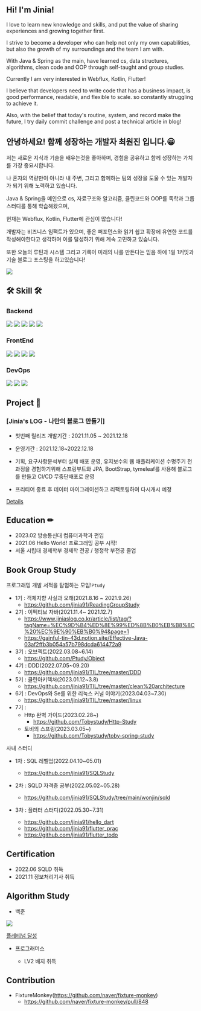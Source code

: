 
## Hi! I'm Jinia!

I love to learn new knowledge and skills, and put the value of sharing experiences and growing together first.

I strive to become a developer who can help not only my own capabilities, but also the growth of my surroundings and the team I am with.

With Java & Spring as the main, have learned cs, data structures, algorithms, clean code and OOP through self-taught and group studies.

Currently I am very interested in Webflux, Kotlin, Flutter!

I believe that developers need to write code that has a business impact, is good performance, readable, and flexible to scale. so constantly struggling to achieve it.

Also, with the belief that today's routine, system, and record make the future, I try daily commit challenge and post a technical article in blog!

## 안녕하세요! 함께 성장하는 개발자 최원진 입니다.😀

저는 새로운 지식과 기술을 배우는것을 좋아하며, 경험을 공유하고 함께 성장하는 가치를 가장 중요시합니다. 

나 혼자의 역량만이 아니라 내 주변, 그리고 함께하는 팀의 성장을 도울 수 있는 개발자가 되기 위해 노력하고 있습니다. 

Java & Spring을 메인으로 cs, 자료구조와 알고리즘, 클린코드와 OOP를 독학과 그룹스터디를 통해 학습해왔으며,

현재는 Webflux, Kotlin, Flutter에 관심이 많습니다!

개발자는 비즈니스 임팩트가 있으며, 좋은 퍼포먼스와 읽기 쉽고 확장에 유연한 코드를 작성해야한다고 생각하며 이를 달성하기 위해 계속 고민하고 있습니다.

또한 오늘의 루틴과 시스템 그리고 기록이 미래의 나를 만든다는 믿음 하에 1일 1커밋과 기술 블로그 포스팅을 하고있습니다!

![](https://github-stats-alpha.vercel.app/api/?username=jinia91&cc=000&tc=fff&ic=fff&bc=000)

## 🛠 Skill 🛠 

### Backend
<img src="https://img.shields.io/badge/KOTLIN-007396?style=for-the-badge&logo=kotlin&logoColor=white"> <img src="https://img.shields.io/badge/JAVA-007396?style=for-the-badge&logo=java&logoColor=white">
<img src="https://img.shields.io/badge/Spring Boot-6DB33F?style=for-the-badge&logo=SpringBoot&logoColor=white">
<img src="https://img.shields.io/badge/JPA-59666C?style=for-the-badge&logo=Hibernate&logoColor=white">
<img src="https://img.shields.io/badge/mysql-4479A1?style=for-the-badge&logo=mysql&logoColor=white">

### FrontEnd
<img src="https://img.shields.io/badge/NEXT-F7DF1E?style=for-the-badge&logo=nextjs&logoColor=black"> <img src="https://img.shields.io/badge/Thymeleaf-007396?style=for-the-badge&logo=Thymeleaf&logoColor=white"> <img src="https://img.shields.io/badge/typescript-6DB33F?style=for-the-badge&logo=typescript&logoColor=black"> <img src="https://img.shields.io/badge/javascript-F7DF1E?style=for-the-badge&logo=javascript&logoColor=black">

### DevOps
<img src="https://img.shields.io/badge/linux-FCC624?style=for-the-badge&logo=linux&logoColor=black"> <img src="https://img.shields.io/badge/aws-232F3E?style=for-the-badge&logo=amazonaws&logoColor=white"> <img src="https://img.shields.io/badge/docker-232F3E?style=for-the-badge&logo=docker&logoColor=white">

## Project 📒 

### [Jinia's LOG - 나만의 블로그 만들기]

- 첫번째 릴리즈 개발기간 : 2021.11.05 ~ 2021.12.18
- 운영기간 : 2021.12.18~2022.12.18

- 기획, 요구사항분석부터 실제 배포 운영, 유지보수의 웹 애플리케이션 수명주기 전과정을 경험하기위해 스프링부트와 JPA, BootStrap, tymeleaf를 사용해 블로그를 만들고 CI/CD 무중단배포로 운영
- 프리티어 종료 후 데이터 마이그레이션하고 리팩토링하여 다시개시 예정

[Details](https://github.com/jinia91/blog)


## Education ✏
- 2023.02 방송통신대 컴퓨터과학과 편입
- 2021.06 Hello World! 프로그래밍 공부 시작!
- 서울 시립대 경제학부 경제학 전공 / 행정학 부전공 졸업

## Book Group Study

프로그래밍 개발 서적을 탐험하는 모임!`Ptudy`

- 1기 : 객체지향 사실과 오해(2021.8.16 ~ 2021.9.26)
  - https://github.com/jinia91/ReadingGroupStudy
- 2기 : 이펙티브 자바(2021.11.4~ 2021.12.7)
  - https://www.jiniaslog.co.kr/article/list/tag/?tagName=%EC%9D%B4%ED%8E%99%ED%8B%B0%EB%B8%8C%20%EC%9E%90%EB%B0%94&page=1
  - https://gainful-tin-43d.notion.site/Effective-Java-03af2ffb3b054a57b798dcda614472a9
- 3기 : 오브젝트(2022.03.08~6.14)
  - https://github.com/Ptudy/Object
- 4기 : DDD(2022.07.05~09.20)
  - https://github.com/jinia91/TIL/tree/master/DDD
- 5기 : 클린아키텍처(2023.01.12~3.8)
  - https://github.com/jinia91/TIL/tree/master/clean%20architecture
- 6기 : DevOps와 Se를 위한 리눅스 커널 이야기(2023.04.03~7.30)
  - https://github.com/jinia91/TIL/tree/master/linux
- 7기 :
  - Http 완벽 가이드(2023.02.28~)
    - https://github.com/Tobystudy/Http-Study
  - 토비의 스프링(2023.03.05~)
    - https://github.com/Tobystudy/toby-spring-study  


사내 스터디

- 1차 : SQL 레벨업(2022.04.10~05.01)
  - https://github.com/jinia91/SQLStudy

- 2차 : SQLD 자격증 공부(2022.05.02~05.28)
  - https://github.com/jinia91/SQLStudy/tree/main/wonjin/sqld

- 3차 : 플러터 스터디(2022.05.30~7.31)
  - https://github.com/jinia91/hello_dart
  - https://github.com/jinia91/flutter_prac
  - https://github.com/jinia91/flutter_todo

## Certification
- 2022.06 SQLD 취득
- 2021.11 정보처리기사 취득

## Algorithm Study
- 백준

<img src="http://mazassumnida.wtf/api/v2/generate_badge?boj=jinia91">

[플레티넘 달성](https://solved.ac/profile/jinia91)

- 프로그래머스

  - LV2 배지 취득

## Contribution
- FixtureMonkey(https://github.com/naver/fixture-monkey)
  - https://github.com/naver/fixture-monkey/pull/848
